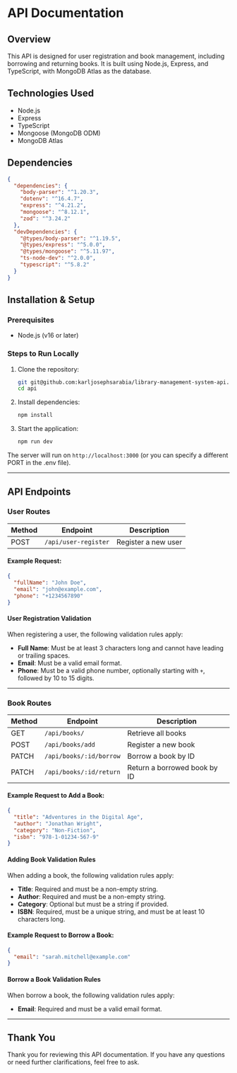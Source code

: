 # API Documentation

## Overview

This API is designed for user registration and book management, including borrowing and returning books. It is built using Node.js, Express, and TypeScript, with MongoDB Atlas as the database.

## Technologies Used

- Node.js
- Express
- TypeScript
- Mongoose (MongoDB ODM)
- MongoDB Atlas

## Dependencies

```json
{
  "dependencies": {
    "body-parser": "^1.20.3",
    "dotenv": "^16.4.7",
    "express": "^4.21.2",
    "mongoose": "^8.12.1",
    "zod": "^3.24.2"
  },
  "devDependencies": {
    "@types/body-parser": "^1.19.5",
    "@types/express": "^5.0.0",
    "@types/mongoose": "^5.11.97",
    "ts-node-dev": "^2.0.0",
    "typescript": "^5.8.2"
  }
}
```

## Installation & Setup

### Prerequisites

- Node.js (v16 or later)

### Steps to Run Locally

1. Clone the repository:

   ```sh
   git git@github.com:karljosephsarabia/library-management-system-api.git
   cd api
   ```

2. Install dependencies:

   ```sh
   npm install
   ```

3. Start the application:

   ```sh
   npm run dev
   ```

The server will run on `http://localhost:3000` (or you can specify a different PORT in the .env file).

---

## API Endpoints

### User Routes

| Method | Endpoint      | Description         |
| ------ | ------------- | ------------------- |
| POST   | `/api/user-register` | Register a new user |

#### Example Request:

```json
{
  "fullName": "John Doe",
  "email": "john@example.com",
  "phone": "+1234567890"
}
```

#### User Registration Validation

When registering a user, the following validation rules apply:

- **Full Name**: Must be at least 3 characters long and cannot have leading or trailing spaces.
- **Email**: Must be a valid email format.
- **Phone**: Must be a valid phone number, optionally starting with `+`, followed by 10 to 15 digits.

---

### Book Routes

| Method | Endpoint                | Description                  |
| ------ | ----------------------- | ---------------------------- |
| GET    | `/api/books/`           | Retrieve all books           |
| POST   | `/api/books/add`        | Register a new book          |
| PATCH  | `/api/books/:id/borrow` | Borrow a book by ID          |
| PATCH  | `/api/books/:id/return` | Return a borrowed book by ID |

#### Example Request to Add a Book:

```json
{
  "title": "Adventures in the Digital Age",
  "author": "Jonathan Wright",
  "category": "Non-Fiction",
  "isbn": "978-1-01234-567-9"
}
```
#### Adding Book Validation Rules

When adding a book, the following validation rules apply:

- **Title**: Required and must be a non-empty string.
- **Author**: Required and must be a non-empty string.
- **Category**: Optional but must be a string if provided.
- **ISBN**: Required, must be a unique string, and must be at least 10 characters long.


#### Example Request to Borrow a Book:

```json
{
  "email": "sarah.mitchell@example.com"
}
```

#### Borrow a Book Validation Rules

When borrow a book, the following validation rules apply:

- **Email**: Required and must be a valid email format.


---

## Thank You

Thank you for reviewing this API documentation. If you have any questions or need further clarifications, feel free to ask.







